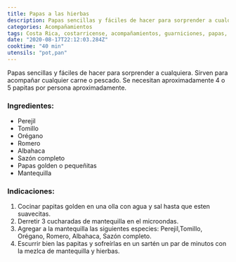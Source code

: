 ```yaml
---
title: Papas a las hierbas
description: Papas sencillas y fáciles de hacer para sorprender a cualquiera!
categories: Acompañamientos
tags: Costa Rica, costarricense, acompañamientos, guarniciones, papas, hierbas
date: "2020-08-17T22:12:03.284Z"
cooktime: "40 min"
utensils: "pot,pan"
---
```


Papas sencillas y fáciles de hacer para sorprender a cualquiera. Sirven para acompañar cualquier carne o pescado. Se necesitan aproximadamente 4 o 5 papitas por persona aproximadamente.

### Ingredientes:
- Perejil
- Tomillo
- Orégano
- Romero
- Albahaca
- Sazón completo
- Papas golden o pequeñitas
- Mantequilla

### Indicaciones:

1. Cocinar papitas golden en una olla con agua y sal hasta que esten suavecitas.
2. Derretir 3 cucharadas de mantequilla en el microondas.
3. Agregar a la mantequilla las siguientes especies: Perejil,Tomillo, Orégano, Romero, Albahaca, Sazón completo.
4. Escurrir bien las papitas y sofreírlas en un sartén un par de minutos con la mezlca de mantequilla y hierbas.